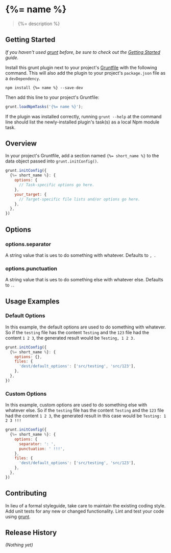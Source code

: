 # {%= name %}

> {%= description %}

## Getting Started
_If you haven't used [grunt][] before, be sure to check out the [Getting Started][] guide._

Install this grunt plugin next to your project's [Gruntfile][Getting Started] with the following command. This will also add the plugin to your project's `package.json` file as a `devDependency`.

```
npm install {%= name %} --save-dev
```

Then add this line to your project's Gruntfile:

```javascript
grunt.loadNpmTasks('{%= name %}');
```

If the plugin was installed correctly, running `grunt --help` at the command line should list the newly-installed plugin's task(s) as a local Npm module task.

[grunt]: https://github.com/cowboy/grunt
[Getting Started]: https://github.com/cowboy/grunt/blob/devel/docs/getting_started.md

## Overview
In your project's Gruntfile, add a section named `{%= short_name %}` to the data object passed into `grunt.initConfig()`.

```js
grunt.initConfig({
  {%= short_name %}: {
    options: {
      // Task-specific options go here.
    },
    your_target: {
      // Target-specific file lists and/or options go here.
    },
  },
})
```

## Options

### options.separator
A string value that is ues to do something with whatever. Defaults to `, `.

### options.punctuation
A string value that is ues to do something else with whatever else. Defaults to `.`.

## Usage Examples

### Default Options
In this example, the default options are used to do something with whatever. So if the `testing` file has the content `Testing` and the `123` file had the content `1 2 3`, the generated result would be `Testing, 1 2 3.`

```js
grunt.initConfig({
  {%= short_name %}: {
    options: {},
    files: {
      'dest/default_options': ['src/testing', 'src/123'],
    },
  },
})
```

### Custom Options
In this example, custom options are used to do something else with whatever else. So if the `testing` file has the content `Testing` and the `123` file had the content `1 2 3`, the generated result in this case would be `Testing: 1 2 3 !!!`

```js
grunt.initConfig({
  {%= short_name %}: {
    options: {
      separator: ': ',
      punctuation: ' !!!',
    },
    files: {
      'dest/default_options': ['src/testing', 'src/123'],
    },
  },
})
```

## Contributing
In lieu of a formal styleguide, take care to maintain the existing coding style. Add unit tests for any new or changed functionality. Lint and test your code using [grunt][].

## Release History
_(Nothing yet)_
